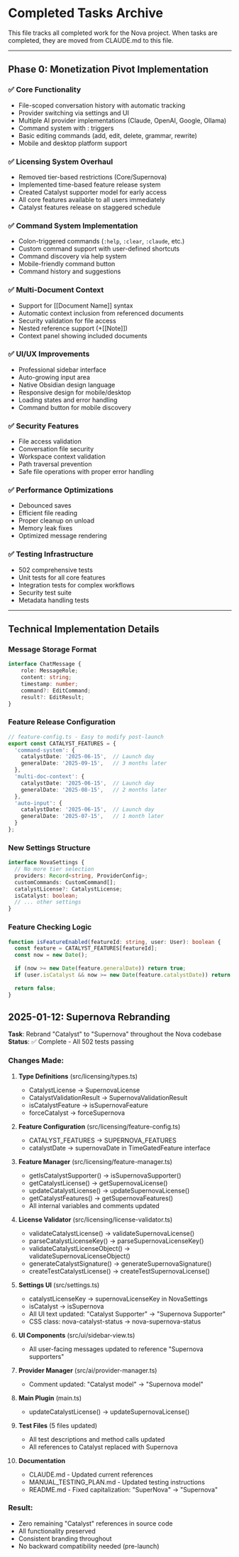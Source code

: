 # Completed Tasks Archive

This file tracks all completed work for the Nova project. When tasks are completed, they are moved from CLAUDE.md to this file.

---

## Phase 0: Monetization Pivot Implementation

### ✅ Core Functionality
- File-scoped conversation history with automatic tracking
- Provider switching via settings and UI
- Multiple AI provider implementations (Claude, OpenAI, Google, Ollama)
- Command system with : triggers
- Basic editing commands (add, edit, delete, grammar, rewrite)
- Mobile and desktop platform support

### ✅ Licensing System Overhaul
- Removed tier-based restrictions (Core/Supernova)
- Implemented time-based feature release system
- Created Catalyst supporter model for early access
- All core features available to all users immediately
- Catalyst features release on staggered schedule

### ✅ Command System Implementation
- Colon-triggered commands (`:help`, `:clear`, `:claude`, etc.)
- Custom command support with user-defined shortcuts
- Command discovery via help system
- Mobile-friendly command button
- Command history and suggestions

### ✅ Multi-Document Context
- Support for [[Document Name]] syntax
- Automatic context inclusion from referenced documents
- Security validation for file access
- Nested reference support (+[[Note]])
- Context panel showing included documents

### ✅ UI/UX Improvements
- Professional sidebar interface
- Auto-growing input area
- Native Obsidian design language
- Responsive design for mobile/desktop
- Loading states and error handling
- Command button for mobile discovery

### ✅ Security Features
- File access validation
- Conversation file security
- Workspace context validation
- Path traversal prevention
- Safe file operations with proper error handling

### ✅ Performance Optimizations
- Debounced saves
- Efficient file reading
- Proper cleanup on unload
- Memory leak fixes
- Optimized message rendering

### ✅ Testing Infrastructure
- 502 comprehensive tests
- Unit tests for all core features
- Integration tests for complex workflows
- Security test suite
- Metadata handling tests

---

## Technical Implementation Details

### Message Storage Format
```typescript
interface ChatMessage {
    role: MessageRole;
    content: string;
    timestamp: number;
    command?: EditCommand;
    result?: EditResult;
}
```

### Feature Release Configuration
```typescript
// feature-config.ts - Easy to modify post-launch
export const CATALYST_FEATURES = {
  'command-system': {
    catalystDate: '2025-06-15',  // Launch day
    generalDate: '2025-09-15',   // 3 months later
  },
  'multi-doc-context': {
    catalystDate: '2025-06-15',  // Launch day  
    generalDate: '2025-08-15',   // 2 months later
  },
  'auto-input': {
    catalystDate: '2025-06-15',  // Launch day
    generalDate: '2025-07-15',   // 1 month later
  }
};
```

### New Settings Structure
```typescript
interface NovaSettings {
  // No more tier selection
  providers: Record<string, ProviderConfig>;
  customCommands: CustomCommand[];
  catalystLicense?: CatalystLicense;
  isCatalyst: boolean;
  // ... other settings
}
```

### Feature Checking Logic
```typescript
function isFeatureEnabled(featureId: string, user: User): boolean {
  const feature = CATALYST_FEATURES[featureId];
  const now = new Date();
  
  if (now >= new Date(feature.generalDate)) return true;
  if (user.isCatalyst && now >= new Date(feature.catalystDate)) return true;
  
  return false;
}
```

## 2025-01-12: Supernova Rebranding
**Task**: Rebrand "Catalyst" to "Supernova" throughout the Nova codebase
**Status**: ✅ Complete - All 502 tests passing

### Changes Made:
1. **Type Definitions** (src/licensing/types.ts)
   - CatalystLicense → SupernovaLicense
   - CatalystValidationResult → SupernovaValidationResult
   - isCatalystFeature → isSupernovaFeature
   - forceCatalyst → forceSupernova

2. **Feature Configuration** (src/licensing/feature-config.ts)
   - CATALYST_FEATURES → SUPERNOVA_FEATURES
   - catalystDate → supernovaDate in TimeGatedFeature interface

3. **Feature Manager** (src/licensing/feature-manager.ts)
   - getIsCatalystSupporter() → isSupernovaSupporter()
   - getCatalystLicense() → getSupernovaLicense()
   - updateCatalystLicense() → updateSupernovaLicense()
   - getCatalystFeatures() → getSupernovaFeatures()
   - All internal variables and comments updated

4. **License Validator** (src/licensing/license-validator.ts)
   - validateCatalystLicense() → validateSupernovaLicense()
   - parseCatalystLicenseKey() → parseSupernovaLicenseKey()
   - validateCatalystLicenseObject() → validateSupernovaLicenseObject()
   - generateCatalystSignature() → generateSupernovaSignature()
   - createTestCatalystLicense() → createTestSupernovaLicense()

5. **Settings UI** (src/settings.ts)
   - catalystLicenseKey → supernovaLicenseKey in NovaSettings
   - isCatalyst → isSupernova
   - All UI text updated: "Catalyst Supporter" → "Supernova Supporter"
   - CSS class: nova-catalyst-status → nova-supernova-status

6. **UI Components** (src/ui/sidebar-view.ts)
   - All user-facing messages updated to reference "Supernova supporters"

7. **Provider Manager** (src/ai/provider-manager.ts)
   - Comment updated: "Catalyst model" → "Supernova model"

8. **Main Plugin** (main.ts)
   - updateCatalystLicense() → updateSupernovaLicense()

9. **Test Files** (5 files updated)
   - All test descriptions and method calls updated
   - All references to Catalyst replaced with Supernova

10. **Documentation**
    - CLAUDE.md - Updated current references
    - MANUAL_TESTING_PLAN.md - Updated testing instructions
    - README.md - Fixed capitalization: "SuperNova" → "Supernova"

### Result:
- Zero remaining "Catalyst" references in source code
- All functionality preserved
- Consistent branding throughout
- No backward compatibility needed (pre-launch)